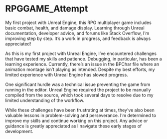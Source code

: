 # RPGGAME_Attempt
My first project with Unreal Engine, this RPG multiplayer game includes basic combat, health, and damage display. Learning through Unreal documentation, developer advice, and forums like Stack Overflow, I’m improving step by step. It’s a work in progress, and feedback is always appreciated!

As this is my first project with Unreal Engine, I’ve encountered challenges that have tested my skills and patience. Debugging, in particular, has been a learning experience. Currently, there’s an issue in the BPChar file where an animation montage isn’t playing as intended. Despite my best efforts, my limited experience with Unreal Engine has slowed progress.

One significant hurdle was a technical issue preventing the game from running in the editor. Unreal Engine required the project to be manually compiled from the source, which took several days to resolve due to my limited understanding of the workflow.

While these challenges have been frustrating at times, they’ve also been valuable lessons in problem-solving and perseverance. I’m determined to improve my skills and continue working on this project. Any advice or guidance is greatly appreciated as I navigate these early stages of development.
